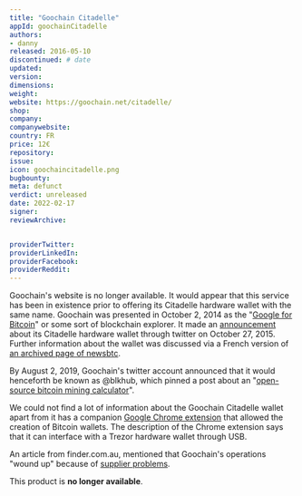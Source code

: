 ```yaml
---
title: "Goochain Citadelle"
appId: goochainCitadelle
authors:
- danny
released: 2016-05-10
discontinued: # date
updated: 
version: 
dimensions: 
weight: 
website: https://goochain.net/citadelle/
shop: 
company: 
companywebsite: 
country: FR
price: 12€
repository: 
issue:
icon: goochaincitadelle.png
bugbounty:
meta: defunct
verdict: unreleased  
date: 2022-02-17
signer:
reviewArchive:


providerTwitter: 
providerLinkedIn: 
providerFacebook: 
providerReddit: 
---
```



Goochain's website is no longer available. It would appear that this service has been in existence prior to offering its Citadelle hardware wallet with the same name. Goochain was presented in October 2, 2014 as the "[Google for Bitcoin](https://bitcointalk.org/index.php?topic=808066.0)" or some sort of blockchain explorer. It made an [announcement](https://twitter.com/Goochain/status/659016578802044928) about its Citadelle hardware wallet through twitter on October 27, 2015. Further information about the wallet was discussed via a French version of [an archived page of newsbtc](https://web.archive.org/web/20171229135231/http://fr.newsbtc.com:80/presentation-du-hardware-wallet-citadelle/).

By August 2, 2019, Goochain's twitter account announced that it would henceforth be known as @blkhub, which pinned a post about an "[open-source bitcoin mining calculator](https://twitter.com/a_ferron/status/1360181210580979718)". 

We could not find a lot of information about the Goochain Citadelle wallet apart from it has a companion [Google Chrome extension](https://chrome.google.com/webstore/detail/goochain-citadelle-wallet/belpokalcjbcjcfggbgmgaiblldgkadn) that allowed the creation of Bitcoin wallets. The description of the Chrome extension says that it can interface with a Trezor hardware wallet through USB. 

An article from finder.com.au, mentioned that Goochain's operations "wound up" because of [supplier problems](https://www.finder.com.au/a-brief-history-of-cryptocurrency-hardware-wallets).

This product is **no longer available**.